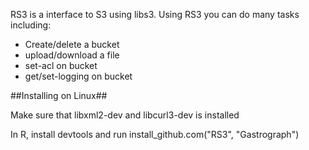 RS3 is a interface to S3 using libs3.  Using RS3 you can do many tasks including:

* Create/delete a bucket
* upload/download a file
* set-acl on bucket
* get/set-logging on bucket

##Installing on Linux##

Make sure that libxml2-dev and libcurl3-dev is installed

In R, install devtools and run install_github.com("RS3", "Gastrograph")
